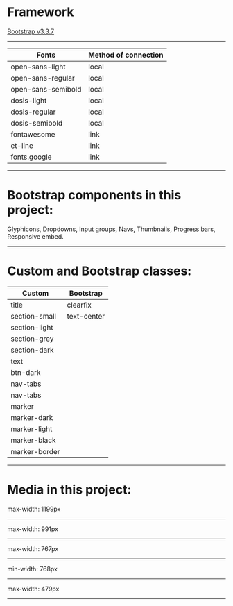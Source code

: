 Framework
===========
[Bootstrap v3.3.7](https://getbootstrap.com/docs/3.3/)
***********
Fonts              | Method of connection
-------------------|----------------------
open-sans-light    | local
open-sans-regular  | local
open-sans-semibold | local
dosis-light        | local
dosis-regular      | local
dosis-semibold     | local
fontawesome        | link
et-line            | link
fonts.google       | link
***********
Bootstrap components in this project:
===========
Glyphicons, Dropdowns, Input groups, Navs, Thumbnails, Progress bars, Responsive embed.
***********
Custom and Bootstrap classes:
===========
Custom             | Bootstrap
-------------------|----------------------
title              | clearfix
section-small      | text-center
section-light      |
section-grey       |
section-dark       |
text               |
btn-dark           |
nav-tabs           |
nav-tabs           |
marker             |
marker-dark        |
marker-light       |
marker-black       |
marker-border      |
***********
Media in this project:
===========
max-width: 1199px
***********
max-width: 991px
***********
max-width: 767px
***********
min-width: 768px
***********
max-width: 479px
***********

